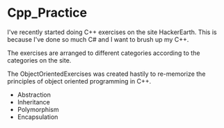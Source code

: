 # Cpp_Practice
I've recently started doing C++ exercises on the site HackerEarth.
This is because I've done so much C# and I want to brush up my C++.

The exercises are arranged to different categories according to the categories on the site. 

The ObjectOrientedExercises was created hastily to re-memorize the principles of object oriented programming in C++.
  - Abstraction
  - Inheritance
  - Polymorphism
  - Encapsulation
